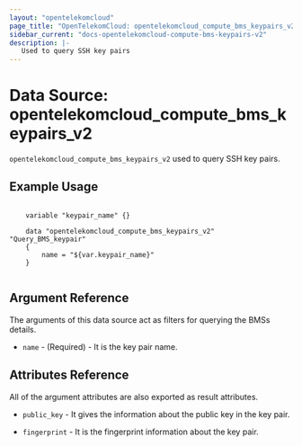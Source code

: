 ```yaml
---
layout: "opentelekomcloud"
page_title: "OpenTelekomCloud: opentelekomcloud_compute_bms_keypairs_v2"
sidebar_current: "docs-opentelekomcloud-compute-bms-keypairs-v2"
description: |-
   Used to query SSH key pairs
---
```


# Data Source: opentelekomcloud_compute_bms_keypairs_v2

`opentelekomcloud_compute_bms_keypairs_v2` used to query SSH key pairs.


## Example Usage

```hcl

    variable "keypair_name" {}

    data "opentelekomcloud_compute_bms_keypairs_v2" "Query_BMS_keypair" 
    {
        name = "${var.keypair_name}"
    }
    
```

## Argument Reference

The arguments of this data source act as filters for querying the BMSs details.

* `name` - (Required) - It is the key pair name.

## Attributes Reference

All of the argument attributes are also exported as result attributes. 

* `public_key` - It gives the information about the public key in the key pair.

* `fingerprint` - It is the fingerprint information about the key pair.
